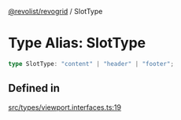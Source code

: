 [@revolist/revogrid](README.md) / SlotType

# Type Alias: SlotType

```ts
type SlotType: "content" | "header" | "footer";
```

## Defined in

[src/types/viewport.interfaces.ts:19](https://github.com/revolist/revogrid/blob/7c04a51ec5214ac7292502c14a49e3fb70d452cb/src/types/viewport.interfaces.ts#L19)
